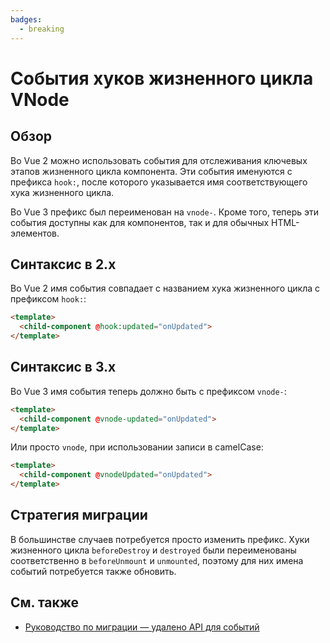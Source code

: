 ```yaml
---
badges:
  - breaking
---
```


# События хуков жизненного цикла VNode <MigrationBadges :badges="$frontmatter.badges" />

## Обзор

Во Vue 2 можно использовать события для отслеживания ключевых этапов жизненного цикла компонента. Эти события именуются с префикса `hook:`, после которого указывается имя соответствующего хука жизненного цикла.

Во Vue 3 префикс был переименован на `vnode-`. Кроме того, теперь эти события доступны как для компонентов, так и для обычных HTML-элементов.

## Синтаксис в 2.x

Во Vue 2 имя события совпадает с названием хука жизненного цикла с префиксом `hook:`:

```html
<template>
  <child-component @hook:updated="onUpdated">
</template>
```

## Синтаксис в 3.x

Во Vue 3 имя события теперь должно быть с префиксом `vnode-`:

```html
<template>
  <child-component @vnode-updated="onUpdated">
</template>
```

Или просто `vnode`, при использовании записи в camelCase:

```html
<template>
  <child-component @vnodeUpdated="onUpdated">
</template>
```

## Стратегия миграции

В большинстве случаев потребуется просто изменить префикс. Хуки жизненного цикла `beforeDestroy` и `destroyed` были переименованы соответственно в `beforeUnmount` и `unmounted`, поэтому для них имена событий потребуется также обновить.

## См. также

- [Руководство по миграции — удалено API для событий](../migration/events-api.md)
